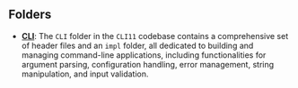 ## Folders
- **[CLI](include/CLI.driver.md)**: The `CLI` folder in the `CLI11` codebase contains a comprehensive set of header files and an `impl` folder, all dedicated to building and managing command-line applications, including functionalities for argument parsing, configuration handling, error management, string manipulation, and input validation.

